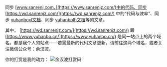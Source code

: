 
同步 [www.sanrenj.com，](https://www.sanrenjz.com/)中的代码、同步 [https://wd.sanrenjz.com/](https://wd.sanrenjz.com/) 中的“代码与效率”、同步 [yuhanboxl文档](https://wd.sanrenjz.com/yuhanboxl/about)、同步 [yuhanbolh文档](https://wd.sanrenjz.com/yuhanbolh/about)等的文章。

其中， [https://wd.sanrenjz.com/](https://wd.sanrenjz.com/) 跟 [https://www.yuhanbo.cn/](https://www.yuhanbo.cn/) 是同一站点上的两个域名，都是我个人的站点——若需最新的代码文章更新，请前往这两个域名，或者关注微信公众号：余汉波。

你的打赏是我的动力：
![余汉波打赏码](https://gdsx.sanrenjz.com/PicGo/%E6%89%93%E8%B5%8F%E7%A0%81500.png)
